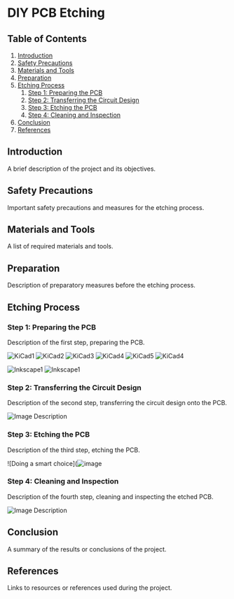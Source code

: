 # DIY PCB Etching

## Table of Contents
1. [Introduction](#introduction)
2. [Safety Precautions](#safety-precautions)
3. [Materials and Tools](#materials-and-tools)
4. [Preparation](#preparation)
5. [Etching Process](#etching-process)
    1. [Step 1: Preparing the PCB](#step-1-preparing-the-pcb)
    2. [Step 2: Transferring the Circuit Design](#step-2-transferring-the-circuit-design)
    3. [Step 3: Etching the PCB](#step-3-etching-the-pcb)
    4. [Step 4: Cleaning and Inspection](#step-4-cleaning-and-inspection)
6. [Conclusion](#conclusion)
7. [References](#references)

## Introduction <a name="introduction"></a>

A brief description of the project and its objectives.

## Safety Precautions <a name="safety-precautions"></a>

Important safety precautions and measures for the etching process.

## Materials and Tools <a name="materials-and-tools"></a>

A list of required materials and tools.

## Preparation <a name="preparation"></a>

Description of preparatory measures before the etching process.

## Etching Process <a name="etching-process"></a>

### Step 1: Preparing the PCB <a name="step-1-preparing-the-pcb"></a>

Description of the first step, preparing the PCB.

![KiCad1](https://github.com/TU-DO-Makerspace/DIY_PCB_Etching/assets/51839738/83e73347-0b67-4c55-b55c-5cc25b43590d)
![KiCad2](https://github.com/TU-DO-Makerspace/DIY_PCB_Etching/assets/51839738/03a140e0-9d1e-4773-bcf6-091a0446c47f)
![KiCad3](https://github.com/TU-DO-Makerspace/DIY_PCB_Etching/assets/51839738/2f2de002-6314-4bab-b62b-2454a0e89c7c)
![KiCad4](https://github.com/TU-DO-Makerspace/DIY_PCB_Etching/assets/51839738/7cb29201-d2a6-4dc7-a8d7-6d9494e01149)
![KiCad5](https://github.com/TU-DO-Makerspace/DIY_PCB_Etching/assets/51839738/50bbb46c-8f3d-4a09-b259-79048b25b293)
![KiCad4](https://github.com/TU-DO-Makerspace/DIY_PCB_Etching/assets/51839738/ebfefc17-5f75-414e-bf27-a6d54239ad13)

![Inkscape1](https://github.com/TU-DO-Makerspace/DIY_PCB_Etching/assets/51839738/a0502ec0-58e5-4e0c-80a3-daa07c29569f)
![Inkscape1](https://github.com/TU-DO-Makerspace/DIY_PCB_Etching/assets/51839738/de098a5d-06bc-4bcc-9e20-92e2c87a3cad)

### Step 2: Transferring the Circuit Design <a name="step-2-transferring-the-circuit-design"></a>

Description of the second step, transferring the circuit design onto the PCB.

![Image Description](link-to-image)

### Step 3: Etching the PCB <a name="step-3-etching-the-pcb"></a>

Description of the third step, etching the PCB.

![Doing a smart choice](![image](https://github.com/TU-DO-Makerspace/DIY_PCB_Etching/assets/51839738/6b7457c3-a367-4c58-ba48-923d3df96b7f)

### Step 4: Cleaning and Inspection <a name="step-4-cleaning-and-inspection"></a>

Description of the fourth step, cleaning and inspecting the etched PCB.

![Image Description](link-to-image)

## Conclusion <a name="conclusion"></a>

A summary of the results or conclusions of the project.

## References <a name="references"></a>

Links to resources or references used during the project.
